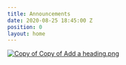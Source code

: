 ```yaml
---
title: Announcements
date: 2020-08-25 18:45:00 Z
position: 0
layout: home
---
```


[![Copy of Copy of Add a heading.png](/uploads/Copy%20of%20Copy%20of%20Add%20a%20heading.png)](https://clients.mindbodyonline.com/classic/ws?studioid=23881&stype=42)